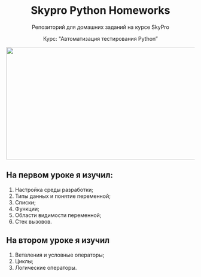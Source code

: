 <h1 align="center"> 
Skypro Python Homeworks
</h1>
<div align="center"> 
Репозиторий для домашних заданий на курсe SkyPro
  
Курс: "Автоматизация тестирования Python”
</div>
<div align="center">
  <img src="https://media.giphy.com/media/dWesBcTLavkZuG35MI/giphy.gif" width="600" height="300"/>
</div>

## На первом уроке я изучил:
1) Настройкa среды разработки;
2) Типы данных и понятие переменной‎‎;
3) Списки;
4) Функции;
5) Области видимости переменной;
6) Стек вызовов.
   
## На втором уроке я изучил
1) Ветвления и условные операторы;
2) Циклы;
3) Логические операторы.
